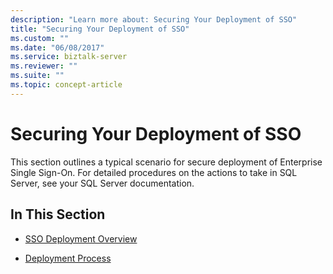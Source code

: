 ```yaml
---
description: "Learn more about: Securing Your Deployment of SSO"
title: "Securing Your Deployment of SSO"
ms.custom: ""
ms.date: "06/08/2017"
ms.service: biztalk-server
ms.reviewer: ""
ms.suite: ""
ms.topic: concept-article
---
```

# Securing Your Deployment of SSO
This section outlines a typical scenario for secure deployment of Enterprise Single Sign-On. For detailed procedures on the actions to take in SQL Server, see your SQL Server documentation.  
  
## In This Section  
  
-   [SSO Deployment Overview](../core/sso-deployment-overview.md)  
  
-   [Deployment Process](../core/deployment-process.md)
